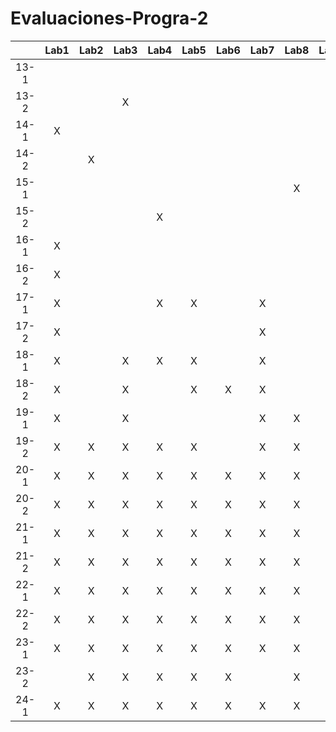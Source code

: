 # Evaluaciones-Progra-2

|      | Lab1 | Lab2 | Lab3 | Lab4 | Lab5 | Lab6 | Lab7 | Lab8 | Lab9 | Lab10 | EX1 | EX2 |
| :--: | :--: | :--: | :--: | :--: | :--: | :--: | :--: | :--: | :--: | :---: | :-: | :-: |
| 13-1 |      |      |      |      |      |      |      |      |      |       |  X  |     |
| 13-2 |      |      |  X   |      |      |      |      |      |      |       |  X  |     |
| 14-1 |  X   |      |      |      |      |      |      |      |      |       |     |     |
| 14-2 |      |  X   |      |      |      |      |      |      |      |       |     |     |
| 15-1 |      |      |      |      |      |      |      |  X   |      |       |     |     |
| 15-2 |      |      |      |  X   |      |      |      |      |      |       |     |     |
| 16-1 |  X   |      |      |      |      |      |      |      |      |       |  X  |     |
| 16-2 |  X   |      |      |      |      |      |      |      |      |       |     |  X  |
| 17-1 |  X   |      |      |  X   |  X   |      |  X   |      |      |       |     |  X  |
| 17-2 |  X   |      |      |      |      |      |  X   |      |      |       |  X  |  X  |
| 18-1 |  X   |      |  X   |  X   |  X   |      |  X   |      |  X   |   X   |  X  |     |
| 18-2 |  X   |      |  X   |      |  X   |  X   |  X   |      |      |   X   |  X  |  X  |
| 19-1 |  X   |      |  X   |      |      |      |  X   |  X   |      |   X   |  X  |  X  |
| 19-2 |  X   |  X   |  X   |  X   |  X   |      |  X   |  X   |      |   X   |  X  |  X  |
| 20-1 |  X   |  X   |  X   |  X   |  X   |  X   |  X   |  X   |  X   |   X   |  X  |  X  |
| 20-2 |  X   |  X   |  X   |  X   |  X   |  X   |  X   |  X   |  X   |       |  X  |  X  |
| 21-1 |  X   |  X   |  X   |  X   |  X   |  X   |  X   |  X   |  X   |   X   |  X  |  X  |
| 21-2 |  X   |  X   |  X   |  X   |  X   |  X   |  X   |  X   |  X   |   X   |  X  |  X  |
| 22-1 |  X   |  X   |  X   |  X   |  X   |  X   |  X   |  X   |  X   |   X   |  X  |  X  |
| 22-2 |  X   |  X   |  X   |  X   |  X   |  X   |  X   |  X   |  X   |   X   |  X  |  X  |
| 23-1 |  X   |  X   |  X   |  X   |  X   |  X   |  X   |  X   |  X   |   X   |  X  |  X  |
| 23-2 |      |  X   |  X   |  X   |  X   |  X   |      |  X   |      |       |  X  |  X  |
| 24-1 |  X   |  X   |  X   |  X   |  X   |  X   |  X   |  X   |  X   |   X   |  X  |  X  |
